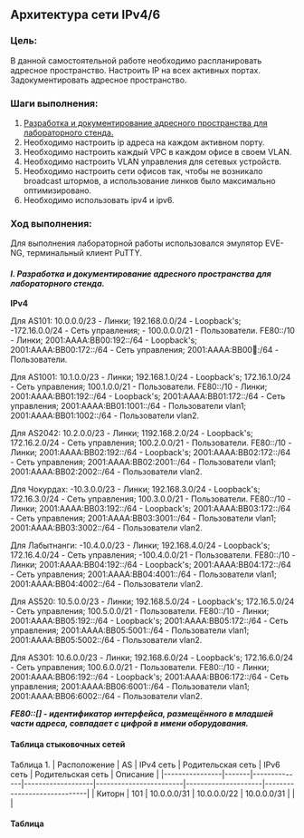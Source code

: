 ##  **Архитектура сети IPv4/6**

### Цель:
В данной самостоятельной работе необходимо распланировать адресное пространство.
Настроить IP на всех активных портах. Задокументировать адресное пространство.

### Шаги выполнения:
1. [Разработка и документирование адресного пространства для лабораторного стенда.](README.md#I-&#1088;&#1072;&#1079;&#1088;&#1072;&#1073;&#1086;&#1090;&#1082;&#1072;&#45;&#1080;&#45;&#1076;&#1086;&#1082;&#1091;&#1084;&#1077;&#1085;&#1090;&#1080;&#1088;&#1086;&#1074;&#1072;&#1085;&#1080;&#1077;&#45;&#1072;&#1076;&#1088;&#1077;&#1089;&#1085;&#1086;&#1075;&#1086;&#45;&#1087;&#1088;&#1086;&#1089;&#1090;&#1088;&#1072;&#1085;&#1089;&#1090;&#1074;&#1072;&#45;&#1076;&#1083;&#1103;&#45;&#1083;&#1072;&#1073;&#1086;&#1088;&#1072;&#1090;&#1086;&#1088;&#1085;&#1086;&#1075;&#1086;&#45;&#1089;&#1090;&#1077;&#1085;&#1076;&#1072;)
2. Необходимо настроить ip адреса на каждом активном порту.
4. Необходимо настроить каждый VPC в каждом офисе в своем VLAN.
5. Необходимо настроить VLAN управления для сетевых устройств.
6. Необходимо настроить сети офисов так, чтобы не возникало broadcast штормов, а использование линков было максимально оптимизировано.
7. Необходимо использовать ipv4 и ipv6.


### Ход выполнения:
Для выполнения лабораторной работы использовался эмулятор EVE-NG, терминальный клиент PuTTY.

#### **_I. Разработка и документирование адресного пространства для лабораторного стенда._**

**IPv4**

Для AS101:
10.0.0.0/23 - Линки; 192.168.0.0/24 - Loopback's; -172.16.0.0/24 - Сеть управления; - 100.0.0.0/21 - Пользователи.
FE80::/10 - Линки; 2001:AAAA:BB00:192::/64 - Loopback's; 2001:AAAA:BB00:172::/64 - Сеть управления; 2001:AAAA:BB00:100::/64 - Пользователи.

Для AS1001:
10.1.0.0/23 - Линки; 192.168.1.0/24 - Loopback's; 172.16.1.0/24 - Сеть управления; 100.1.0.0/21 - Пользователи.
FE80::/10 - Линки; 2001:AAAA:BB01:192::/64 - Loopback's; 2001:AAAA:BB01:172::/64 - Сеть управления; 2001:AAAA:BB01:1001::/64 - Пользователи vlan1; 2001:AAAA:BB01:1002::/64 - Пользователи vlan2.

Для AS2042:
10.2.0.0/23 - Линки; 1192.168.2.0/24 - Loopback's; 172.16.2.0/24 - Сеть управления; 100.2.0.0/21 - Пользователи.
FE80::/10 - Линки; 2001:AAAA:BB02:192::/64 - Loopback's; 2001:AAAA:BB02:172::/64 - Сеть управления; 2001:AAAA:BB02:2001::/64 - Пользователи vlan1; 2001:AAAA:BB02:2002::/64 - Пользователи vlan2.

Для Чокурдах:
-10.3.0.0/23 - Линки; 192.168.3.0/24 - Loopback's; 172.16.3.0/24 - Сеть управления; 100.3.0.0/21 - Пользователи.
FE80::/10 - Линки; 2001:AAAA:BB03:192::/64 - Loopback's; 2001:AAAA:BB03:172::/64 - Сеть управления; 2001:AAAA:BB03:3001::/64 - Пользователи vlan1; 2001:AAAA:BB03:3002::/64 - Пользователи vlan2.

Для Лабытнанги:
-10.4.0.0/23 - Линки; 192.168.4.0/24 - Loopback's; 172.16.4.0/24 - Сеть управления; -100.4.0.0/21 - Пользователи.
FE80::/10 - Линки; 2001:AAAA:BB04:192::/64 - Loopback's; 2001:AAAA:BB04:172::/64 - Сеть управления; 2001:AAAA:BB04:4001::/64 - Пользователи vlan1; 2001:AAAA:BB04:4002::/64 - Пользователи vlan2.

Для AS520:
10.5.0.0/23 - Линки; 192.168.5.0/24 - Loopback's; 172.16.5.0/24 - Сеть управления; 100.5.0.0/21 - Пользователи.
FE80::/10 - Линки; 2001:AAAA:BB05:192::/64 - Loopback's; 2001:AAAA:BB05:172::/64 - Сеть управления; 2001:AAAA:BB05:5001::/64 - Пользователи vlan1; 2001:AAAA:BB05:5002::/64 - Пользователи vlan2.

Для AS301:
10.6.0.0/23 - Линки; 192.168.6.0/24 - Loopback's; 172.16.6.0/24 - Сеть управления; 100.6.0.0/21 - Пользователи.
FE80::/10 - Линки; 2001:AAAA:BB06:192::/64 - Loopback's; 2001:AAAA:BB06:172::/64 - Сеть управления; 2001:AAAA:BB06:6001::/64 - Пользователи vlan1; 2001:AAAA:BB06:6002::/64 - Пользователи vlan2.

**_FE80::[] - идентификатор интерфейса, размещённого в младшей части адреса, совпадает с цифрой в имени оборудования._**


#### Таблица стыковочных сетей
Таблица 1.
|  Расположение  |  AS   |   IPv4 сеть  | Родительская сеть |        IPv6 сеть       |  Родительская сеть  |         Описание            |
|----------------|-------|--------------|-------------------|------------------------|---------------------|-----------------------------|
| Киторн         | 101   | 10.0.0.0/31  |  10.0.0.0/22      | 10.0.0.0/31            |                     |                             |


#### Таблица 
